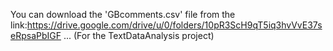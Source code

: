 
You can download the 'GBcomments.csv' file from the link:https://drive.google.com/drive/u/0/folders/10pR3ScH9qT5iq3hvVvE37seRpsaPbIGF ...
(For the TextDataAnalysis project)
